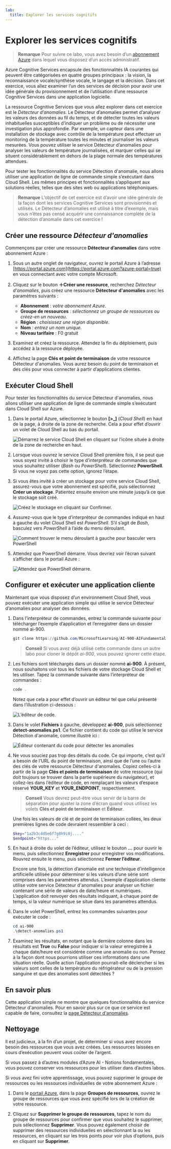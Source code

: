 ```yaml
---
lab:
  title: Explorer les services cognitifs
---
```


# Explorer les services cognitifs

> **Remarque** Pour suivre ce labo, vous avez besoin d’un [abonnement Azure](https://azure.microsoft.com/free?azure-portal=true) dans lequel vous disposez d’un accès administratif.

Azure Cognitive Services encapsule des fonctionnalités IA courantes qui peuvent être catégorisées en quatre groupes principaux : la vision, la reconnaissance vocale/synthèse vocale, le langage et la décision. Dans cet exercice, vous allez examiner l’un des services de décision pour avoir une idée générale du provisionnement et de l’utilisation d’une ressource Cognitive Services dans une application logicielle.

La ressource Cognitive Services que vous allez explorer dans cet exercice est le *Détecteur d’anomalies*. Le Détecteur d’anomalies permet d’analyser les valeurs des données au fil du temps, et de détecter toutes les valeurs inhabituelles susceptibles d’indiquer un problème ou de nécessiter une investigation plus approfondie. Par exemple, un capteur dans une installation de stockage avec contrôle de la température peut effectuer un monitoring de la température toutes les minutes et journaliser les valeurs mesurées. Vous pouvez utiliser le service Détecteur d’anomalies pour analyser les valeurs de température journalisées, et marquer celles qui se situent considérablement en dehors de la plage normale des températures attendues.

Pour tester les fonctionnalités du service Détection d'anomalie, nous allons utiliser une application de ligne de commande simple s’exécutant dans Cloud Shell. Les mêmes principes et fonctionnalités s’appliquent aux solutions réelles, telles que des sites web ou applications téléphoniques.

> **Remarque** L’objectif de cet exercice est d’avoir une idée générale de la façon dont les services Cognitive Services sont provisionnés et utilisés. Le Détecteur d’anomalies est utilisé à titre d’exemple, mais vous n’êtes pas censé acquérir une connaissance complète de la détection d’anomalie dans cet exercice !

## Créer une ressource *Détecteur d'anomalies*

Commençons par créer une ressource **Détecteur d’anomalies** dans votre abonnement Azure :

1. Sous un autre onglet de navigateur, ouvrez le portail Azure à l’adresse [https://portal.azure.com](https://portal.azure.com?azure-portal=true) en vous connectant avec votre compte Microsoft.

1. Cliquez sur le bouton **&#65291;Créer une ressource**, recherchez *Détecteur d'anomalies*, puis créez une ressource **Détecteur d'anomalies** avec les paramètres suivants :
    - **Abonnement** : *votre abonnement Azure*.
    - **Groupe de ressources** : *sélectionnez un groupe de ressources ou créez-en un nouveau*.
    - **Région** : *choisissez une région disponible*.
    - **Nom** : *entrez un nom unique.*
    - **Niveau tarifaire** : F0 gratuit

1. Examinez et créez la ressource. Attendez la fin du déploiement, puis accédez à la ressource déployée.

1. Affichez la page **Clés et point de terminaison** de votre ressource Détecteur d'anomalies. Vous aurez besoin du point de terminaison et des clés pour vous connecter à partir d’applications clientes.

## Exécuter Cloud Shell

Pour tester les fonctionnalités du service Détecteur d'anomalies, nous allons utiliser une application de ligne de commande simple s’exécutant dans Cloud Shell sur Azure.

1. Dans le portail Azure, sélectionnez le bouton **[>_]** (*Cloud Shell*) en haut de la page, à droite de la zone de recherche. Cela a pour effet d’ouvrir un volet de Cloud Shell au bas du portail.

    ![Démarrez le service Cloud Shell en cliquant sur l’icône située à droite de la zone de recherche en haut.](media/anomaly-detector/powershell-portal-guide-1.png)

1. Lorsque vous ouvrez le service Cloud Shell première fois, il se peut que vous soyez invité à choisir le type d’interpréteur de commandes que vous souhaitez utiliser (*Bash* ou *PowerShell*). Sélectionnez **PowerShell**. Si vous ne voyez pas cette option, ignorez l’étape.  

1. Si vous êtes invité à créer un stockage pour votre service Cloud Shell, assurez-vous que votre abonnement est spécifié, puis sélectionnez **Créer un stockage**. Patientez ensuite environ une minute jusqu’à ce que le stockage soit créé.

    ![Créez le stockage en cliquant sur Confirmer.](media/anomaly-detector/powershell-portal-guide-2.png)

1. Assurez-vous que le type d’interpréteur de commandes indiqué en haut à gauche du volet Cloud Shell est *PowerShell*. S’il s’agit de *Bash*, basculez vers *PowerShell* à l’aide du menu déroulant.

    ![Comment trouver le menu déroulant à gauche pour basculer vers PowerShell](media/anomaly-detector/powershell-portal-guide-3.png)

1. Attendez que PowerShell démarre. Vous devriez voir l’écran suivant s’afficher dans le portail Azure :  

    ![Attendez que PowerShell démarre.](media/anomaly-detector/powershell-prompt.png)

## Configurer et exécuter une application cliente

Maintenant que vous disposez d’un environnement Cloud Shell, vous pouvez exécuter une application simple qui utilise le service Détecteur d’anomalies pour analyser des données.

1. Dans l’interpréteur de commandes, entrez la commande suivante pour télécharger l’exemple d’application et l’enregistrer dans un dossier nommé ai-900.

    ```PowerShell
    git clone https://github.com/MicrosoftLearning/AI-900-AIFundamentals ai-900
    ```

    >**Conseil** Si vous avez déjà utilisé cette commande dans un autre labo pour cloner le dépôt *ai-900*, vous pouvez ignorer cette étape.

1. Les fichiers sont téléchargés dans un dossier nommé **ai-900**. À présent, nous souhaitons voir tous les fichiers de votre stockage Cloud Shell et les utiliser. Tapez la commande suivante dans l’interpréteur de commandes :

     ```PowerShell
    code .
    ```

    Notez que cela a pour effet d’ouvrir un éditeur tel que celui présenté dans l’illustration ci-dessous : 

    ![L’éditeur de code.](media/anomaly-detector/powershell-portal-guide-4.png)

1. Dans le volet **Fichiers** à gauche, développez **ai-900**, puis sélectionnez **detect-anomalies.ps1**. Ce fichier contient du code qui utilise le service Détection d'anomalie, comme illustré ici :

    ![Éditeur contenant du code pour détecter les anomalies](media/anomaly-detector/detect-anomalies-code.png)

1. Ne vous souciez pas trop des détails du code. Ce qui importe, c’est qu’il a besoin de l’URL du point de terminaison, ainsi que de l’une ou l’autre des clés de votre ressource Détecteur d'anomalies. Copiez celles-ci à partir de la page **Clés et points de terminaison** de votre ressource (qui doit toujours se trouver dans la partie supérieure du navigateur), et collez-les dans l’éditeur de code, en remplaçant les valeurs d’espace réservé **YOUR_KEY** et **YOUR_ENDPOINT**, respectivement.

    > **Conseil** Vous devrez peut-être vous servir de la barre de séparation pour ajuster la zone d’écran quand vous utilisez les volets **Clés et point de terminaison** et **Éditeur**.

    Une fois les valeurs de clé et de point de terminaison collées, les deux premières lignes de code devraient ressembler à ceci :

    ```PowerShell
    $key="1a2b3c4d5e6f7g8h9i0j...."    
    $endpoint="https..."
    ```

1. En haut à droite du volet de l’éditeur, utilisez le bouton **...** pour ouvrir le menu, puis sélectionnez **Enregistrer** pour enregistrer vos modifications. Rouvrez ensuite le menu, puis sélectionnez **Fermer l’éditeur**.

    Encore une fois, la détection d’anomalie est une technique d’intelligence artificielle utilisée pour déterminer si les valeurs d’une série sont comprises dans les paramètres attendus. L’exemple d’application cliente utilise votre service Détecteur d'anomalies pour analyser un fichier contenant une série de valeurs de date/heure et numériques. L’application doit renvoyer des résultats indiquant, à chaque point de temps, si la valeur numérique se situe dans les paramètres attendus.

1. Dans le volet PowerShell, entrez les commandes suivantes pour exécuter le code :

    ```PowerShell
    cd ai-900
    .\detect-anomalies.ps1
    ```

1. Examinez les résultats, en notant que la dernière colonne dans les résultats est **True** ou **False** pour indiquer si la valeur enregistrée à chaque date/heure est considérée comme une anomalie ou non. Pensez à la façon dont nous pourrions utiliser ces informations dans une situation réelle. Quelle action l’application pourrait-elle déclencher si les valeurs sont celles de la température du réfrigérateur ou de la pression sanguine et que des anomalies sont détectées ?  

## En savoir plus

Cette application simple ne montre que quelques fonctionnalités du service Détecteur d'anomalies. Pour en savoir plus sur ce que ce service est capable de faire, consultez la [page Détecteur d'anomalies](https://azure.microsoft.com/services/cognitive-services/anomaly-detector/).

## Nettoyage

Il est judicieux, à la fin d’un projet, de déterminer si vous avez encore besoin des ressources que vous avez créées. Les ressources laissées en cours d’exécution peuvent vous coûter de l’argent. 

Si vous passez à d’autres modules d’Azure AI - Notions fondamentales, vous pouvez conserver vos ressources pour les utiliser dans d’autres labos.

Si vous avez fini votre apprentissage, vous pouvez supprimer le groupe de ressources ou les ressources individuelles de votre abonnement Azure :

1. Dans le [portail Azure](https://portal.azure.com/), dans la page **Groupes de ressources**, ouvrez le groupe de ressources que vous avez spécifié lors de la création de votre ressource.

2. Cliquez sur **Supprimer le groupe de ressources**, tapez le nom du groupe de ressources pour confirmer que vous souhaitez le supprimer, puis sélectionnez **Supprimer**. Vous pouvez également choisir de supprimer des ressources individuelles en sélectionnant la ou les ressources, en cliquant sur les trois points pour voir plus d’options, puis en cliquant sur **Supprimer**.
